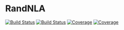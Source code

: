 # RandNLA

[![Build Status](https://travis-ci.com/matsumotosan/RandNLA.jl.svg?branch=main)](https://travis-ci.com/matsumotosan/RandNLA.jl)
[![Build Status](https://ci.appveyor.com/api/projects/status/github/matsumotosan/RandNLA.jl?svg=true)](https://ci.appveyor.com/project/matsumotosan/RandNLA-jl)
[![Coverage](https://codecov.io/gh/matsumotosan/RandNLA.jl/branch/main/graph/badge.svg)](https://codecov.io/gh/matsumotosan/RandNLA.jl)
[![Coverage](https://coveralls.io/repos/github/matsumotosan/RandNLA.jl/badge.svg?branch=main)](https://coveralls.io/github/matsumotosan/RandNLA.jl?branch=main)

